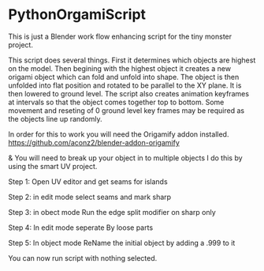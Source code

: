 # PythonOrgamiScript
This is just a Blender work flow enhancing script for the tiny monster project. 

This script does several things. First it determines which objects are highest on the model. Then begining with the highest object it creates a new origami object which can fold and unfold into shape. The object is then unfolded into flat position and rotated to be parallel to the XY plane. It is then lowered to ground level. The script also creates animation keyframes at intervals so that the object comes together top to bottom. Some movement and reseting of 0 ground level key frames may be required as the objects line up randomly.     

In order for this to work you will need the Origamify addon installed. 
https://github.com/aconz2/blender-addon-origamify

& You will need to break up your object in to multiple objects
I do this by using the smart UV project.

Step 1:
Open UV editor and get seams for islands

Step 2:
in edit mode
select seams and mark sharp

Step 3: 
in obect mode
Run the edge split modifier on sharp only

Step 4: 
In edit mode
seperate By loose parts

Step 5: 
In object mode 
ReName the initial object by adding a .999 to it

You can now run script with nothing selected.
